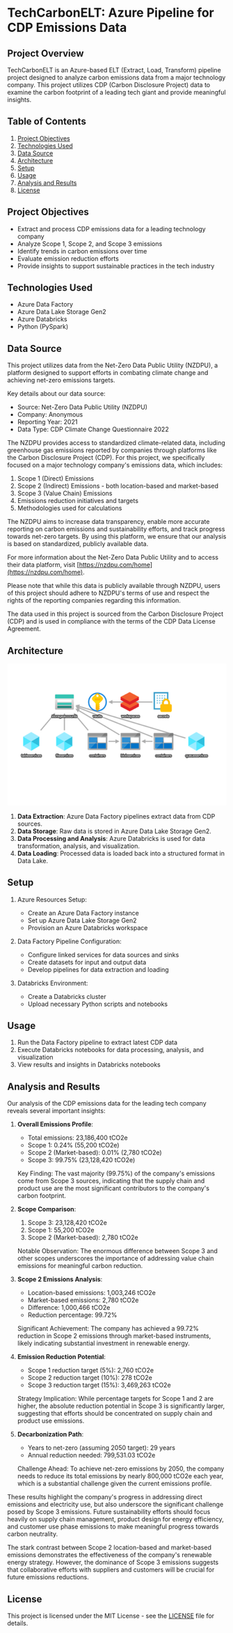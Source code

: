 # TechCarbonELT: Azure Pipeline for CDP Emissions Data

## Project Overview

TechCarbonELT is an Azure-based ELT (Extract, Load, Transform) pipeline project designed to analyze carbon emissions data from a major technology company. This project utilizes CDP (Carbon Disclosure Project) data to examine the carbon footprint of a leading tech giant and provide meaningful insights.

## Table of Contents

1. [Project Objectives](#project-objectives)
2. [Technologies Used](#technologies-used)
3. [Data Source](#data-source)
4. [Architecture](#architecture)
5. [Setup](#setup)
6. [Usage](#usage)
7. [Analysis and Results](#analysis-and-results)
8. [License](#license)

## Project Objectives

- Extract and process CDP emissions data for a leading technology company
- Analyze Scope 1, Scope 2, and Scope 3 emissions
- Identify trends in carbon emissions over time
- Evaluate emission reduction efforts
- Provide insights to support sustainable practices in the tech industry

## Technologies Used

- Azure Data Factory
- Azure Data Lake Storage Gen2
- Azure Databricks
- Python (PySpark)

## Data Source

This project utilizes data from the Net-Zero Data Public Utility (NZDPU), a platform designed to support efforts in combating climate change and achieving net-zero emissions targets.

Key details about our data source:

- Source: Net-Zero Data Public Utility (NZDPU)
- Company: Anonymous
- Reporting Year: 2021
- Data Type: CDP Climate Change Questionnaire 2022

The NZDPU provides access to standardized climate-related data, including greenhouse gas emissions reported by companies through platforms like the Carbon Disclosure Project (CDP). For this project, we specifically focused on a major technology company's emissions data, which includes:

1. Scope 1 (Direct) Emissions
2. Scope 2 (Indirect) Emissions - both location-based and market-based
3. Scope 3 (Value Chain) Emissions
4. Emissions reduction initiatives and targets
5. Methodologies used for calculations

The NZDPU aims to increase data transparency, enable more accurate reporting on carbon emissions and sustainability efforts, and track progress towards net-zero targets. By using this platform, we ensure that our analysis is based on standardized, publicly available data.

For more information about the Net-Zero Data Public Utility and to access their data platform, visit [https://nzdpu.com/home](https://nzdpu.com/home).

Please note that while this data is publicly available through NZDPU, users of this project should adhere to NZDPU's terms of use and respect the rights of the reporting companies regarding this information.

The data used in this project is sourced from the Carbon Disclosure Project (CDP) and is used in compliance with the terms of the CDP Data License Agreement.

## Architecture

![TechCarbonELT Architecture](path_to_architecture_diagram.png)

1. **Data Extraction**: Azure Data Factory pipelines extract data from CDP sources.
2. **Data Storage**: Raw data is stored in Azure Data Lake Storage Gen2.
3. **Data Processing and Analysis**: Azure Databricks is used for data transformation, analysis, and visualization.
4. **Data Loading**: Processed data is loaded back into a structured format in Data Lake.

## Setup

1. Azure Resources Setup:
   - Create an Azure Data Factory instance
   - Set up Azure Data Lake Storage Gen2
   - Provision an Azure Databricks workspace

2. Data Factory Pipeline Configuration:
   - Configure linked services for data sources and sinks
   - Create datasets for input and output data
   - Develop pipelines for data extraction and loading

3. Databricks Environment:
   - Create a Databricks cluster
   - Upload necessary Python scripts and notebooks

## Usage

1. Run the Data Factory pipeline to extract latest CDP data
2. Execute Databricks notebooks for data processing, analysis, and visualization
3. View results and insights in Databricks notebooks

## Analysis and Results

Our analysis of the CDP emissions data for the leading tech company reveals several important insights:

1. **Overall Emissions Profile**:
   - Total emissions: 23,186,400 tCO2e
   - Scope 1: 0.24% (55,200 tCO2e)
   - Scope 2 (Market-based): 0.01% (2,780 tCO2e)
   - Scope 3: 99.75% (23,128,420 tCO2e)

   Key Finding: The vast majority (99.75%) of the company's emissions come from Scope 3 sources, indicating that the supply chain and product use are the most significant contributors to the company's carbon footprint.

2. **Scope Comparison**:
   1. Scope 3: 23,128,420 tCO2e
   2. Scope 1: 55,200 tCO2e
   3. Scope 2 (Market-based): 2,780 tCO2e

   Notable Observation: The enormous difference between Scope 3 and other scopes underscores the importance of addressing value chain emissions for meaningful carbon reduction.

3. **Scope 2 Emissions Analysis**:
   - Location-based emissions: 1,003,246 tCO2e
   - Market-based emissions: 2,780 tCO2e
   - Difference: 1,000,466 tCO2e
   - Reduction percentage: 99.72%

   Significant Achievement: The company has achieved a 99.72% reduction in Scope 2 emissions through market-based instruments, likely indicating substantial investment in renewable energy.

4. **Emission Reduction Potential**:
   - Scope 1 reduction target (5%): 2,760 tCO2e
   - Scope 2 reduction target (10%): 278 tCO2e
   - Scope 3 reduction target (15%): 3,469,263 tCO2e

   Strategy Implication: While percentage targets for Scope 1 and 2 are higher, the absolute reduction potential in Scope 3 is significantly larger, suggesting that efforts should be concentrated on supply chain and product use emissions.

5. **Decarbonization Path**:
   - Years to net-zero (assuming 2050 target): 29 years
   - Annual reduction needed: 799,531.03 tCO2e

   Challenge Ahead: To achieve net-zero emissions by 2050, the company needs to reduce its total emissions by nearly 800,000 tCO2e each year, which is a substantial challenge given the current emissions profile.

These results highlight the company's progress in addressing direct emissions and electricity use, but also underscore the significant challenge posed by Scope 3 emissions. Future sustainability efforts should focus heavily on supply chain management, product design for energy efficiency, and customer use phase emissions to make meaningful progress towards carbon neutrality.

The stark contrast between Scope 2 location-based and market-based emissions demonstrates the effectiveness of the company's renewable energy strategy. However, the dominance of Scope 3 emissions suggests that collaborative efforts with suppliers and customers will be crucial for future emissions reductions.

## License

This project is licensed under the MIT License - see the [LICENSE](LICENSE) file for details.
